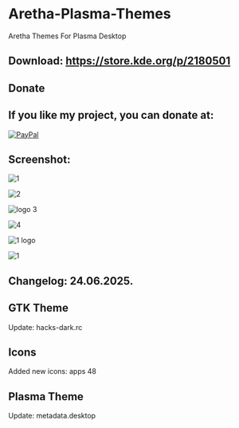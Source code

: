 # Aretha-Plasma-Themes
Aretha Themes For Plasma Desktop


Download: https://store.kde.org/p/2180501
------------------------------------------


<html>
  <head>
    <meta charset="utf-8" />
  </head>
  <body>
    <h2>Donate</h2>
    <h2>If you like my project, you can donate at:</h2>
    <a href="https://www.paypal.com/paypalme/VesnaLazic">
    <img src="PayPal.png" alt="PayPal" />
    </a>
  </body>
</html>


Screenshot:
-----------

![1](https://github.com/user-attachments/assets/4c5a4e57-94d4-40e8-93ca-3a8e24f443ee)

![2](https://github.com/user-attachments/assets/e46a5669-0cfb-47d0-a344-508cc3b47533)

![logo 3](https://github.com/user-attachments/assets/cbf6a9b7-b070-4612-a1df-fee3429f8312)

![4](https://github.com/user-attachments/assets/472d851a-53a5-42ec-ad17-b64b1939c6c3)

![1 logo](https://github.com/user-attachments/assets/1681b971-d79c-4f8b-bacf-ec0ab741d74c)

![1](https://github.com/user-attachments/assets/8c29832b-4054-45b9-b0b6-53a9a0016815)


Changelog: 24.06.2025.
----------------------

GTK Theme
---------

Update: hacks-dark.rc

Icons
-----

Added new icons: apps 48

Plasma Theme
------------

Update: metadata.desktop
